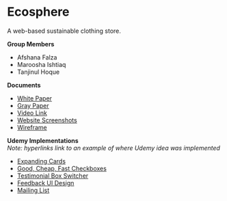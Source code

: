 # Ecosphere
A web-based sustainable clothing store.

**__Group Members__**
- Afshana Falza
- Maroosha Ishtiaq
- Tanjinul Hoque

**__Documents__**
- [White Paper](https://github.com/afshanafalza/Ecosphere/blob/main/White%20Paper%2C%20Gray%20Paper%2C%20Video%20and%20Wireframe/White%20Paper%20for%20Ecosphere.pdf)
- [Gray Paper]()
- [Video Link]()
- [Website Screenshots](https://github.com/afshanafalza/Ecosphere/blob/main/White%20Paper%2C%20Gray%20Paper%2C%20Video%20and%20Wireframe/Website%20Screenshots.pdf)
- [Wireframe](https://github.com/afshanafalza/Ecosphere/blob/main/White%20Paper%2C%20Gray%20Paper%2C%20Video%20and%20Wireframe/Ecosphere%20Wireframe.pdf)


**__Udemy Implementations__**  
*Note: hyperlinks link to an example of where Udemy idea was implemented*
- [Expanding Cards](https://github.com/afshanafalza/Ecosphere/blob/03c0980100503fc1e2a2871ef13240c5efb8b574/script.js#L13)
- [Good, Cheap, Fast Checkboxes](https://github.com/afshanafalza/Ecosphere/blob/b4e2d36f73f1b2749e9d666b1eb8e7722f787ff8/Shopping%20Page/shopscript.js#L3)
- [Testimonial Box Switcher](https://github.com/afshanafalza/Ecosphere/blob/03c0980100503fc1e2a2871ef13240c5efb8b574/script.js#L38)
- [Feedback UI Design](https://github.com/afshanafalza/Ecosphere/blob/970aba6f77bb9d3945aef75f995965ddcf11057e/Cart%20Page/cartscript.js#L1)
- [Mailing List](https://github.com/afshanafalza/Ecosphere/blob/b4e2d36f73f1b2749e9d666b1eb8e7722f787ff8/About%20Us%20Page/about.js#L13)
